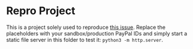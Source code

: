 # Repro Project
This is a project solely used to reproduce [this issue](https://github.com/paypal/paypal-checkout/issues/140). Replace the placeholders with your sandbox/production PayPal IDs and simply start a static file server in this folder to test it: `python3 -m http.server`.
